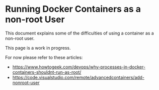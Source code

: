 # Running Docker Containers as a non-root User

This document explains some of the difficulties of using a container as a non-root user.

This page is a work in progress.

For now please refer to these articles:
* https://www.howtogeek.com/devops/why-processes-in-docker-containers-shouldnt-run-as-root/
* https://code.visualstudio.com/remote/advancedcontainers/add-nonroot-user
